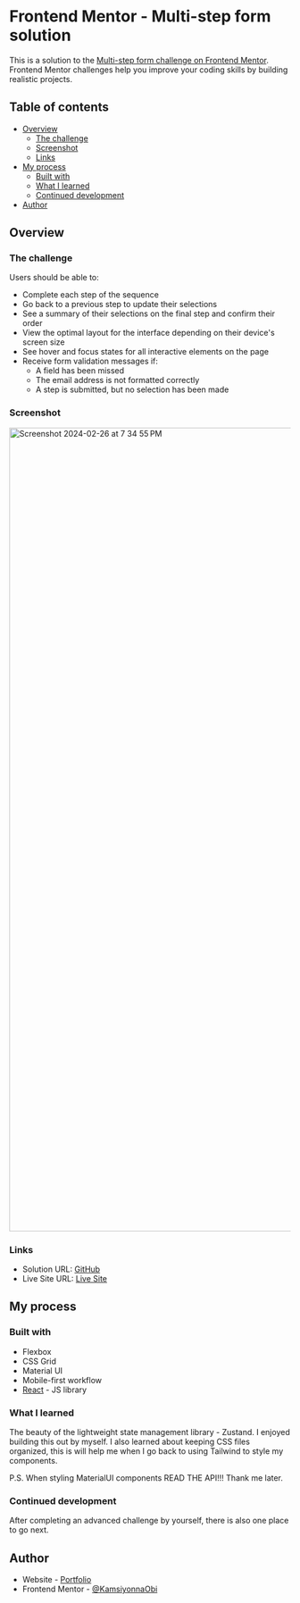 # Frontend Mentor - Multi-step form solution

This is a solution to the [Multi-step form challenge on Frontend Mentor](https://www.frontendmentor.io/challenges/multistep-form-YVAnSdqQBJ). Frontend Mentor challenges help you improve your coding skills by building realistic projects. 

## Table of contents

- [Overview](#overview)
  - [The challenge](#the-challenge)
  - [Screenshot](#screenshot)
  - [Links](#links)
- [My process](#my-process)
  - [Built with](#built-with)
  - [What I learned](#what-i-learned)
  - [Continued development](#continued-development)
- [Author](#author)




## Overview

### The challenge

Users should be able to:

- Complete each step of the sequence
- Go back to a previous step to update their selections
- See a summary of their selections on the final step and confirm their order
- View the optimal layout for the interface depending on their device's screen size
- See hover and focus states for all interactive elements on the page
- Receive form validation messages if:
  - A field has been missed
  - The email address is not formatted correctly
  - A step is submitted, but no selection has been made

### Screenshot
<img width="1440" alt="Screenshot 2024-02-26 at 7 34 55 PM" src="https://github.com/KamsiyonnaObi/multi-step-form/assets/86691010/ac034133-919a-43be-9136-e2ab7697ec51">



### Links

- Solution URL: [GitHub](https://github.com/KamsiyonnaObi/multi-step-form)
- Live Site URL: [Live Site](https://kamsiyonnaobi.github.io/multi-step-form/)

## My process

### Built with

- Flexbox
- CSS Grid
- Material UI
- Mobile-first workflow
- [React](https://reactjs.org/) - JS library


### What I learned

The beauty of the lightweight state management library - Zustand. I enjoyed building this out by myself. I also learned about keeping CSS files organized, this is will help me when I go back to using Tailwind to style my components.

P.S. When styling MaterialUI components READ THE API!!! Thank me later.

### Continued development

After completing an advanced challenge by yourself, there is also one place to go next. 



## Author

- Website - [Portfolio](https://www.kamsiyonna.site)
- Frontend Mentor - [@KamsiyonnaObi](https://www.frontendmentor.io/profile/KamsiyonnaObi)

